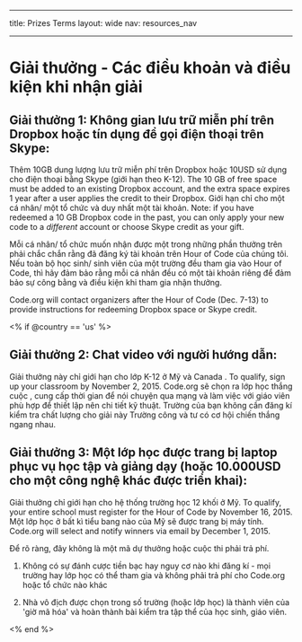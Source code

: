 * * *

title: Prizes Terms layout: wide nav: resources_nav

* * *

# Giải thưởng - Các điều khoản và điều kiện khi nhận giải

## Giải thưởng 1: Không gian lưu trữ miễn phí trên Dropbox hoặc tín dụng để gọi điện thoại trên Skype:

Thêm 10GB dung lượng lưu trữ miễn phí trên Dropbox hoặc 10USD sử dụng cho điện thoại bằng Skype (giới hạn theo K-12). The 10 GB of free space must be added to an existing Dropbox account, and the extra space expires 1 year after a user applies the credit to their Dropbox. Giới hạn chỉ cho một cá nhân/ một tổ chức và duy nhất một tài khoản. Note: if you have redeemed a 10 GB Dropbox code in the past, you can only apply your new code to a *different* account or choose Skype credit as your gift.

Mỗi cá nhân/ tổ chức muốn nhận được một trong những phần thưởng trên phải chắc chắn rằng đã đăng ký tài khoản trên Hour of Code của chúng tôi. Nếu toàn bộ học sinh/ sinh viên của một trường đều tham gia vào Hour of Code, thì hãy đảm bảo rằng mỗi cá nhân đều có một tài khoản riêng để đảm bảo sự công bằng và điều kiện khi tham gia nhận thưởng.

Code.org will contact organizers after the Hour of Code (Dec. 7-13) to provide instructions for redeeming Dropbox space or Skype credit.

<% if @country == 'us' %>

## Giải thưởng 2: Chat video với người hướng dẫn:

Giải thưởng này chỉ giới hạn cho lớp K-12 ở Mỹ và Canada . To qualify, sign up your classroom by November 2, 2015. Code.org sẽ chọn ra lớp học thắng cuộc , cung cấp thời gian để nói chuyện qua mạng và làm việc với giáo viên phù hợp để thiết lập nên chi tiết kỹ thuật. Trường của bạn không cần đăng kí kiểm tra chất lượng cho giải này Trường công và tư có cơ hội chiến thắng ngang nhau.

## Giải thưởng 3: Một lớp học được trang bị laptop phục vụ học tập và giảng dạy (hoặc 10.000USD cho một công nghệ khác được triển khai):

Giải thưởng chỉ giới hạn cho hệ thống trường học 12 khối ở Mỹ. To qualify, your entire school must register for the Hour of Code by November 16, 2015. Một lớp học ở bất kì tiểu bang nào của Mỹ sẽ được trang bị máy tính. Code.org will select and notify winners via email by December 1, 2015.

Để rõ ràng, đây không là một mã dự thưởng hoặc cuộc thi phải trả phí.

1) Không có sự đánh cược tiền bạc hay nguy cơ nào khi đăng kí - mọi trường hay lớp học có thể tham gia và không phải trả phí cho Code.org hoặc tổ chức nào khác

2) Nhà vô địch được chọn trong số trường (hoặc lớp học) là thành viên của 'giờ mã hóa' và hoàn thành bài kiểm tra tập thể của học sinh, giáo viên.

<% end %>